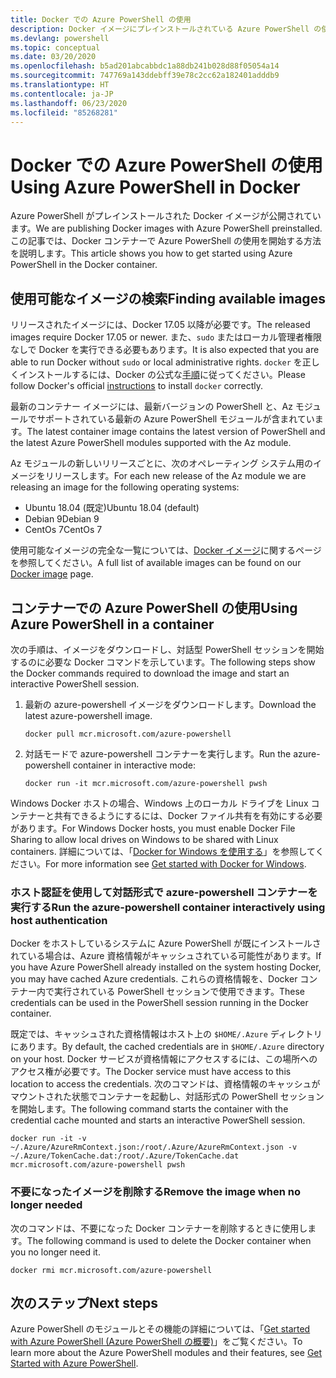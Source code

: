 ```yaml
---
title: Docker での Azure PowerShell の使用
description: Docker イメージにプレインストールされている Azure PowerShell の使用方法
ms.devlang: powershell
ms.topic: conceptual
ms.date: 03/20/2020
ms.openlocfilehash: b5ad201abcabbdc1a88db241b028d88f05054a14
ms.sourcegitcommit: 747769a143ddebff39e78c2cc62a182401adddb9
ms.translationtype: HT
ms.contentlocale: ja-JP
ms.lasthandoff: 06/23/2020
ms.locfileid: "85268281"
---
```

# <a name="using-azure-powershell-in-docker"></a><span data-ttu-id="d3ffd-103">Docker での Azure PowerShell の使用</span><span class="sxs-lookup"><span data-stu-id="d3ffd-103">Using Azure PowerShell in Docker</span></span>

<span data-ttu-id="d3ffd-104">Azure PowerShell がプレインストールされた Docker イメージが公開されています。</span><span class="sxs-lookup"><span data-stu-id="d3ffd-104">We are publishing Docker images with Azure PowerShell preinstalled.</span></span> <span data-ttu-id="d3ffd-105">この記事では、Docker コンテナーで Azure PowerShell の使用を開始する方法を説明します。</span><span class="sxs-lookup"><span data-stu-id="d3ffd-105">This article shows you how to get started using Azure PowerShell in the Docker container.</span></span>

## <a name="finding-available-images"></a><span data-ttu-id="d3ffd-106">使用可能なイメージの検索</span><span class="sxs-lookup"><span data-stu-id="d3ffd-106">Finding available images</span></span>

<span data-ttu-id="d3ffd-107">リリースされたイメージには、Docker 17.05 以降が必要です。</span><span class="sxs-lookup"><span data-stu-id="d3ffd-107">The released images require Docker 17.05 or newer.</span></span> <span data-ttu-id="d3ffd-108">また、`sudo` またはローカル管理者権限なしで Docker を実行できる必要もあります。</span><span class="sxs-lookup"><span data-stu-id="d3ffd-108">It is also expected that you are able to run Docker without `sudo` or local administrative rights.</span></span> <span data-ttu-id="d3ffd-109">`docker` を正しくインストールするには、Docker の公式な[手順][install]に従ってください。</span><span class="sxs-lookup"><span data-stu-id="d3ffd-109">Please follow Docker's official [instructions][install] to install `docker` correctly.</span></span>

<span data-ttu-id="d3ffd-110">最新のコンテナー イメージには、最新バージョンの PowerShell と、Az モジュールでサポートされている最新の Azure PowerShell モジュールが含まれています。</span><span class="sxs-lookup"><span data-stu-id="d3ffd-110">The latest container image contains the latest version of PowerShell and the latest Azure PowerShell modules supported with the Az module.</span></span>

<span data-ttu-id="d3ffd-111">Az モジュールの新しいリリースごとに、次のオペレーティング システム用のイメージをリリースします。</span><span class="sxs-lookup"><span data-stu-id="d3ffd-111">For each new release of the Az module we are releasing an image for the following operating systems:</span></span>

- <span data-ttu-id="d3ffd-112">Ubuntu 18.04 (既定)</span><span class="sxs-lookup"><span data-stu-id="d3ffd-112">Ubuntu 18.04 (default)</span></span>
- <span data-ttu-id="d3ffd-113">Debian 9</span><span class="sxs-lookup"><span data-stu-id="d3ffd-113">Debian 9</span></span>
- <span data-ttu-id="d3ffd-114">CentOs 7</span><span class="sxs-lookup"><span data-stu-id="d3ffd-114">CentOs 7</span></span>

<span data-ttu-id="d3ffd-115">使用可能なイメージの完全な一覧については、[Docker イメージ][az image]に関するページを参照してください。</span><span class="sxs-lookup"><span data-stu-id="d3ffd-115">A full list of available images can be found on our [Docker image][az image] page.</span></span>

## <a name="using-azure-powershell-in-a-container"></a><span data-ttu-id="d3ffd-116">コンテナーでの Azure PowerShell の使用</span><span class="sxs-lookup"><span data-stu-id="d3ffd-116">Using Azure PowerShell in a container</span></span>

<span data-ttu-id="d3ffd-117">次の手順は、イメージをダウンロードし、対話型 PowerShell セッションを開始するのに必要な Docker コマンドを示しています。</span><span class="sxs-lookup"><span data-stu-id="d3ffd-117">The following steps show the Docker commands required to download the image and start an interactive PowerShell session.</span></span>

1. <span data-ttu-id="d3ffd-118">最新の azure-powershell イメージをダウンロードします。</span><span class="sxs-lookup"><span data-stu-id="d3ffd-118">Download the latest azure-powershell image.</span></span>

   ```console
   docker pull mcr.microsoft.com/azure-powershell
   ```

1. <span data-ttu-id="d3ffd-119">対話モードで azure-powershell コンテナーを実行します。</span><span class="sxs-lookup"><span data-stu-id="d3ffd-119">Run the azure-powershell container in interactive mode:</span></span>

   ```console
   docker run -it mcr.microsoft.com/azure-powershell pwsh
   ```

<span data-ttu-id="d3ffd-120">Windows Docker ホストの場合、Windows 上のローカル ドライブを Linux コンテナーと共有できるようにするには、Docker ファイル共有を有効にする必要があります。</span><span class="sxs-lookup"><span data-stu-id="d3ffd-120">For Windows Docker hosts, you must enable Docker File Sharing to allow local drives on Windows to be shared with Linux containers.</span></span> <span data-ttu-id="d3ffd-121">詳細については、「[Docker for Windows を使用する][file-sharing]」を参照してください。</span><span class="sxs-lookup"><span data-stu-id="d3ffd-121">For more information see [Get started with Docker for Windows][file-sharing].</span></span>

### <a name="run-the-azure-powershell-container-interactively-using-host-authentication"></a><span data-ttu-id="d3ffd-122">ホスト認証を使用して対話形式で azure-powershell コンテナーを実行する</span><span class="sxs-lookup"><span data-stu-id="d3ffd-122">Run the azure-powershell container interactively using host authentication</span></span>

<span data-ttu-id="d3ffd-123">Docker をホストしているシステムに Azure PowerShell が既にインストールされている場合は、Azure 資格情報がキャッシュされている可能性があります。</span><span class="sxs-lookup"><span data-stu-id="d3ffd-123">If you have Azure PowerShell already installed on the system hosting Docker, you may have cached Azure credentials.</span></span> <span data-ttu-id="d3ffd-124">これらの資格情報を、Docker コンテナー内で実行されている PowerShell セッションで使用できます。</span><span class="sxs-lookup"><span data-stu-id="d3ffd-124">These credentials can be used in the PowerShell session running in the Docker container.</span></span>

<span data-ttu-id="d3ffd-125">既定では、キャッシュされた資格情報はホスト上の `$HOME/.Azure` ディレクトリにあります。</span><span class="sxs-lookup"><span data-stu-id="d3ffd-125">By default, the cached credentials are in `$HOME/.Azure` directory on your host.</span></span> <span data-ttu-id="d3ffd-126">Docker サービスが資格情報にアクセスするには、この場所へのアクセス権が必要です。</span><span class="sxs-lookup"><span data-stu-id="d3ffd-126">The Docker service must have access to this location to access the credentials.</span></span> <span data-ttu-id="d3ffd-127">次のコマンドは、資格情報のキャッシュがマウントされた状態でコンテナーを起動し、対話形式の PowerShell セッションを開始します。</span><span class="sxs-lookup"><span data-stu-id="d3ffd-127">The following command starts the container with the credential cache mounted and starts an interactive PowerShell session.</span></span>

```console
docker run -it -v ~/.Azure/AzureRmContext.json:/root/.Azure/AzureRmContext.json -v ~/.Azure/TokenCache.dat:/root/.Azure/TokenCache.dat mcr.microsoft.com/azure-powershell pwsh
```

### <a name="remove-the-image-when-no-longer-needed"></a><span data-ttu-id="d3ffd-128">不要になったイメージを削除する</span><span class="sxs-lookup"><span data-stu-id="d3ffd-128">Remove the image when no longer needed</span></span>

<span data-ttu-id="d3ffd-129">次のコマンドは、不要になった Docker コンテナーを削除するときに使用します。</span><span class="sxs-lookup"><span data-stu-id="d3ffd-129">The following command is used to delete the Docker container when you no longer need it.</span></span>

```console
docker rmi mcr.microsoft.com/azure-powershell
```

## <a name="next-steps"></a><span data-ttu-id="d3ffd-130">次のステップ</span><span class="sxs-lookup"><span data-stu-id="d3ffd-130">Next steps</span></span>

<span data-ttu-id="d3ffd-131">Azure PowerShell のモジュールとその機能の詳細については、「[Get started with Azure PowerShell (Azure PowerShell の概要)](get-started-azureps.md)」をご覧ください。</span><span class="sxs-lookup"><span data-stu-id="d3ffd-131">To learn more about the Azure PowerShell modules and their features, see [Get Started with Azure PowerShell](get-started-azureps.md).</span></span>

<!-- link references -->
[install]: https://docs.docker.com/engine/installation/
[powershell image]: https://hub.docker.com/_/microsoft-powershell
[az image]: https://hub.docker.com/_/microsoft-azure-powershell
[file-sharing]: https://docs.docker.com/docker-for-windows/#file-sharing
